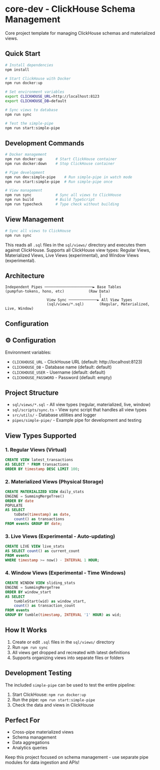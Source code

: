 # core-dev - ClickHouse Schema Management

Core project template for managing ClickHouse schemas and materialized views.

## Quick Start

```bash
# Install dependencies
npm install

# Start ClickHouse with Docker
npm run docker:up

# Set environment variables
export CLICKHOUSE_URL=http://localhost:8123
export CLICKHOUSE_DB=default

# Sync views to database
npm run sync

# Test the simple-pipe
npm run start:simple-pipe
```

## Development Commands

```bash
# Docker management
npm run docker:up      # Start ClickHouse container
npm run docker:down    # Stop ClickHouse container

# Pipe development
npm run dev:simple-pipe    # Run simple-pipe in watch mode
npm run start:simple-pipe  # Run simple-pipe once

# View management
npm run sync           # Sync all views to ClickHouse
npm run build          # Build TypeScript
npm run typecheck      # Type check without building
```

## View Management

```bash
# Sync all views to ClickHouse
npm run sync
```

This reads all `.sql` files in the `sql/views/` directory and executes them against ClickHouse. Supports all ClickHouse view types: Regular Views, Materialized Views, Live Views (experimental), and Window Views (experimental).

## Architecture

```
Independent Pipes ──────────────────────► Base Tables
(pumpfun-tokens, hono, etc)           (Raw Data)
                                           │
                   View Sync ─────────────► All View Types
                   (sql/views/*.sql)       (Regular, Materialized, Live, Window)
```

## Configuration

## ⚙️ Configuration

Environment variables:

- `CLICKHOUSE_URL` - ClickHouse URL (default: http://localhost:8123)
- `CLICKHOUSE_DB` - Database name (default: default)
- `CLICKHOUSE_USER` - Username (default: default)
- `CLICKHOUSE_PASSWORD` - Password (default: empty)

## Project Structure

- `sql/views/*.sql` - All view types (regular, materialized, live, window)
- `sql/scripts/sync.ts` - View sync script that handles all view types
- `src/utils/` - Database utilities and logger
- `pipes/simple-pipe/` - Example pipe for development and testing

## View Types Supported

### 1. **Regular Views** (Virtual)
```sql
CREATE VIEW latest_transactions
AS SELECT * FROM transactions 
ORDER BY timestamp DESC LIMIT 100;
```

### 2. **Materialized Views** (Physical Storage)
```sql
CREATE MATERIALIZED VIEW daily_stats
ENGINE = SummingMergeTree()
ORDER BY date
POPULATE
AS SELECT 
    toDate(timestamp) as date,
    count() as transactions
FROM events GROUP BY date;
```

### 3. **Live Views** (Experimental - Auto-updating)
```sql
CREATE LIVE VIEW live_stats
AS SELECT count() as current_count
FROM events 
WHERE timestamp >= now() - INTERVAL 1 HOUR;
```

### 4. **Window Views** (Experimental - Time Windows)
```sql
CREATE WINDOW VIEW sliding_stats
ENGINE = SummingMergeTree
ORDER BY window_start
AS SELECT
    tumbleStart(wid) as window_start,
    count() as transaction_count
FROM events
GROUP BY tumble(timestamp, INTERVAL '1' HOUR) as wid;
```

## How It Works

1. Create or edit `.sql` files in the `sql/views/` directory
2. Run `npm run sync`
3. All views get dropped and recreated with latest definitions
4. Supports organizing views into separate files or folders

## Development Testing

The included `simple-pipe` can be used to test the entire pipeline:

1. Start ClickHouse: `npm run docker:up`
2. Run the pipe: `npm run start:simple-pipe`
3. Check the data and views in ClickHouse

## Perfect For

- Cross-pipe materialized views
- Schema management
- Data aggregations
- Analytics queries

Keep this project focused on schema management - use separate pipe modules for data ingestion and APIs!
